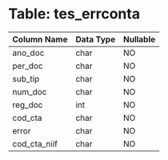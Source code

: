 # Table: tes_errconta

| Column Name | Data Type | Nullable |
|-------------|-----------|----------|
| ano_doc | char | NO |
| per_doc | char | NO |
| sub_tip | char | NO |
| num_doc | char | NO |
| reg_doc | int | NO |
| cod_cta | char | NO |
| error | char | NO |
| cod_cta_niif | char | NO |

